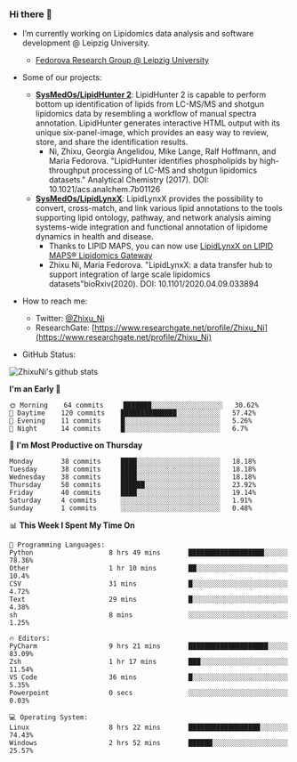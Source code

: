 ### Hi there 👋

- I’m currently working on Lipidomics data analysis and software development @ Leipzig University.
  + [Fedorova Research Group @ Leipzig University](https://home.uni-leipzig.de/fedorova/)
- Some of our projects:
  + **[SysMedOs/LipidHunter 2](https://github.com/SysMedOs/lipidhunter)**: LipidHunter 2 is capable to perform bottom up identification of lipids from LC-MS/MS and shotgun lipidomics data by resembling a workflow of manual spectra annotation. LipidHunter generates interactive HTML output with its unique six-panel-image, which provides an easy way to review, store, and share the identification results. 
    * Ni, Zhixu, Georgia Angelidou, Mike Lange, Ralf Hoffmann, and Maria Fedorova. "LipidHunter identifies phospholipids by high-throughput processing of LC-MS and shotgun lipidomics datasets." Analytical Chemistry (2017). DOI: 10.1021/acs.analchem.7b01126
  + **[SysMedOs/LipidLynxX](https://github.com/SysMedOs/LipidLynxX)**: LipidLynxX provides the possibility to convert, cross-match, and link various lipid annotations to the tools supporting lipid ontology, pathway, and network analysis aiming systems-wide integration and functional annotation of lipidome dynamics in health and disease.
    * Thanks to LIPID MAPS, you can now use [LipidLynxX on LIPID MAPS® Lipidomics Gateway](http://lipidmaps.org/lipidlynxx/)
    * Zhixu Ni, Maria Fedorova. "LipidLynxX: a data transfer hub to support integration of large scale lipidomics datasets"bioRxiv(2020). DOI: 10.1101/2020.04.09.033894
- How to reach me:
  + Twitter: [@Zhixu_Ni](https://twitter.com/Zhixu_Ni)
  + ResearchGate: [https://www.researchgate.net/profile/Zhixu_Ni](https://www.researchgate.net/profile/Zhixu_Ni)

- GitHub Status:

![ZhixuNi's github stats](https://github-readme-stats.vercel.app/api?username=ZhixuNi&show_icons=true&hide=issues)

<!--START_SECTION:waka-->
**I'm an Early 🐤** 

```text
🌞 Morning    64 commits     ███████░░░░░░░░░░░░░░░░░░   30.62% 
🌆 Daytime    120 commits    ██████████████░░░░░░░░░░░   57.42% 
🌃 Evening    11 commits     █░░░░░░░░░░░░░░░░░░░░░░░░   5.26% 
🌙 Night      14 commits     █░░░░░░░░░░░░░░░░░░░░░░░░   6.7%

```
📅 **I'm Most Productive on Thursday** 

```text
Monday       38 commits     ████░░░░░░░░░░░░░░░░░░░░░   18.18% 
Tuesday      38 commits     ████░░░░░░░░░░░░░░░░░░░░░   18.18% 
Wednesday    38 commits     ████░░░░░░░░░░░░░░░░░░░░░   18.18% 
Thursday     50 commits     ██████░░░░░░░░░░░░░░░░░░░   23.92% 
Friday       40 commits     ████░░░░░░░░░░░░░░░░░░░░░   19.14% 
Saturday     4 commits      ░░░░░░░░░░░░░░░░░░░░░░░░░   1.91% 
Sunday       1 commits      ░░░░░░░░░░░░░░░░░░░░░░░░░   0.48%

```


📊 **This Week I Spent My Time On** 

```text
💬 Programming Languages: 
Python                   8 hrs 49 mins       ███████████████████░░░░░░   78.36% 
Other                    1 hr 10 mins        ██░░░░░░░░░░░░░░░░░░░░░░░   10.4% 
CSV                      31 mins             █░░░░░░░░░░░░░░░░░░░░░░░░   4.72% 
Text                     29 mins             █░░░░░░░░░░░░░░░░░░░░░░░░   4.38% 
sh                       8 mins              ░░░░░░░░░░░░░░░░░░░░░░░░░   1.25%

🔥 Editors: 
PyCharm                  9 hrs 21 mins       ████████████████████░░░░░   83.09% 
Zsh                      1 hr 17 mins        ███░░░░░░░░░░░░░░░░░░░░░░   11.54% 
VS Code                  36 mins             █░░░░░░░░░░░░░░░░░░░░░░░░   5.35% 
Powerpoint               0 secs              ░░░░░░░░░░░░░░░░░░░░░░░░░   0.03%

💻 Operating System: 
Linux                    8 hrs 22 mins       ██████████████████░░░░░░░   74.43% 
Windows                  2 hrs 52 mins       ██████░░░░░░░░░░░░░░░░░░░   25.57%

```


<!--END_SECTION:waka-->
